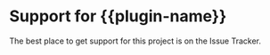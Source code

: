 # Support for {{plugin-name}}

The best place to get support for this project is on the Issue Tracker.
